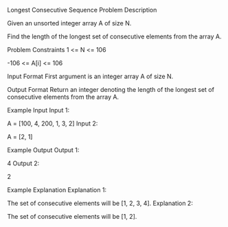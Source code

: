 Longest Consecutive Sequence
Problem Description

Given an unsorted integer array A of size N.

Find the length of the longest set of consecutive elements from the array A.



Problem Constraints
1 <= N <= 106

-106 <= A[i] <= 106



Input Format
First argument is an integer array A of size N.



Output Format
Return an integer denoting the length of the longest set of consecutive elements from the array A.



Example Input
Input 1:

A = [100, 4, 200, 1, 3, 2]
Input 2:

A = [2, 1]


Example Output
Output 1:

4
Output 2:

2


Example Explanation
Explanation 1:

The set of consecutive elements will be [1, 2, 3, 4].
Explanation 2:

The set of consecutive elements will be [1, 2].